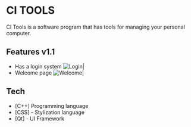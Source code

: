 # CI TOOLS

CI Tools is a software program that has tools for managing your personal computer.

## Features v1.1

- Has a login system
![Login|](https://i.imgur.com/iYdppZZ.png) 
- Welcome page 
![Welcome|](https://i.imgur.com/qXpL2yb.png)

## Tech

- [C++] Programming language
- [CSS] - Stylization language
- [Qt] - UI Framework

